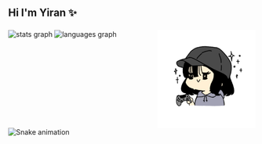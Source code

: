 <h2 align="left">Hi I'm Yiran ✨</h2>

###
<img align="right" height="200" src="avatar.png">
<div align="left">
  <img src="https://github-readme-stats.vercel.app/api?username=ywanglf&hide_title=false&hide_rank=true&show_icons=true&include_all_commits=true&count_private=true&disable_animations=false&theme=dracula&locale=en&hide_border=false" height="150" alt="stats graph"  />
  <img src="https://github-readme-stats.vercel.app/api/top-langs?username=ywanglf&locale=en&hide_title=false&layout=compact&card_width=320&langs_count=5&theme=dracula&hide_border=false" height="150" alt="languages graph"  />
</div>

###

<br clear="both">

<img src="https://raw.githubusercontent.com/ywanglf/ywanglf/output/snake.svg" alt="Snake animation" />

###
